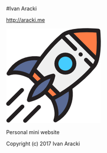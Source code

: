 #Ivan Aracki

 http://aracki.me

![Alt text](/img/space-ship.png "Space ship")

 Personal mini website
 
 Copyright (c) 2017 Ivan Aracki